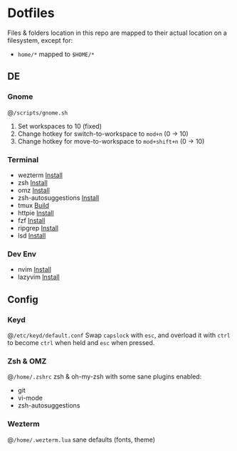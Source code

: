 # Dotfiles

Files & folders location in this repo are mapped to their actual location on a filesystem, except for: 
- `home/*` mapped to `$HOME/*`

## DE

### Gnome

@`/scripts/gnome.sh`
1. Set workspaces to 10 (fixed)
2. Change hotkey for switch-to-workspace to `mod+n` (0 -> 10)
3. Change hotkey for move-to-workspace to `mod+shift+n` (0 -> 10)

### Terminal

- wezterm [Install](https://wezterm.org/install/linux.html)
- zsh [Install](https://github.com/ohmyzsh/ohmyzsh/wiki/Installing-ZSH)
- omz [Install](https://github.com/ohmyzsh/ohmyzsh/wiki)
- zsh-autosuggestions [Install](https://github.com/zsh-users/zsh-autosuggestions/blob/master/INSTALL.md#oh-my-zsh)
- tmux [Build](https://github.com/tmux/tmux/wiki/Installing#from-source-tarball)
- httpie [Install](https://httpie.io/cli)
- fzf [Install](https://github.com/junegunn/fzf?tab=readme-ov-file#Installation)
- ripgrep [Install](https://github.com/BurntSushi/ripgrep?tab=readme-ov-file#installation)
- lsd [Install](https://github.com/lsd-rs/lsd?tab=readme-ov-file#Installation)

### Dev Env
- nvim [Install](https://github.com/neovim/neovim/releases)
- lazyvim [Install](https://www.lazyvim.org/installation)

## Config

### Keyd

@`/etc/keyd/default.conf`
Swap `capslock` with `esc`, and overload it with `ctrl` to become `ctrl` when held and `esc` when pressed.

### Zsh & OMZ

@`/home/.zshrc`
zsh & oh-my-zsh with some sane plugins enabled:
- git
- vi-mode
- zsh-autosuggestions

### Wezterm

@`/home/.wezterm.lua`
sane defaults (fonts, theme)
